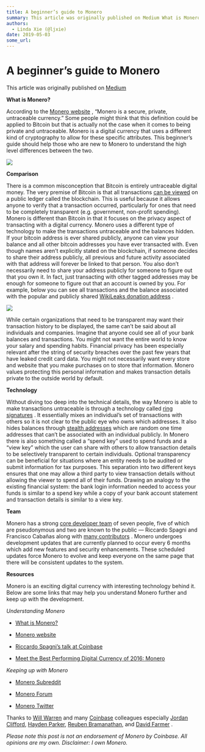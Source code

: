 ```yaml
---
title: A beginner’s guide to Monero
summary: This article was originally published on Medium What is Monero? According to the Monero website , “Monero is a secure, private, untraceable currency.” Some people might think that this definition could be applied to Bitcoin but that is actually not the case when it comes to being private and untraceable. Monero is a digital currency that uses a different kind of cryptography to allow for these specific attributes. This beginner’s guide should help those who are new to Monero to understand the hi
authors:
  - Linda Xie (@ljxie)
date: 2019-05-03
some_url: 
---
```


# A beginner’s guide to Monero

 
This article was originally published on [Medium](https://medium.com/@linda.xie/a-beginners-guide-to-monero-7a5df2c50ed9) 

**What is Monero?**
 
According to the 
[Monero website](https://getmonero.org/home)
 , “Monero is a secure, private, untraceable currency.” Some people might think that this definition could be applied to Bitcoin but that is actually not the case when it comes to being private and untraceable. Monero is a digital currency that uses a different kind of cryptography to allow for these specific attributes. This beginner’s guide should help those who are new to Monero to understand the high level differences between the two.

![](https://api.kauri.io:443/ipfs/QmU1grN2WpxDfXSj5yXMcNNxPe7Nkt3x4cPvCiJoLZKnrr)

 
**Comparison**
 
There is a common misconception that Bitcoin is entirely untraceable digital money. The very premise of Bitcoin is that all transactions 
[can be viewed](https://blockchain.info/)
 on a public ledger called the blockchain. This is useful because it allows anyone to verify that a transaction occurred, particularly for ones that need to be completely transparent (e.g. government, non-profit spending).
Monero is different than Bitcoin in that it focuses on the privacy aspect of transacting with a digital currency. Monero uses a different type of technology to make the transactions untraceable and the balances hidden. If your bitcoin address is ever shared publicly, anyone can view your balance and all other bitcoin addresses you have ever transacted with. Even though names aren’t explicitly stated on the blockchain, if someone decides to share their address publicly, all previous and future activity associated with that address will forever be linked to that person. You also don’t necessarily need to share your address publicly for someone to figure out that you own it. In fact, just transacting with other tagged addresses may be enough for someone to figure out that an account is owned by you. For example, below you can see all transactions and the balance associated with the popular and publicly shared 
[WikiLeaks donation address](https://shop.wikileaks.org/donate)
 .

![](https://api.kauri.io:443/ipfs/QmdMHqLe4kKfvktRX33CyUMduQfqqhFj2NKgf67DG3ahSt)

While certain organizations that need to be transparent may want their transaction history to be displayed, the same can’t be said about all individuals and companies. Imagine that anyone could see all of your bank balances and transactions. You might not want the entire world to know your salary and spending habits. Financial privacy has been especially relevant after the string of security breaches over the past few years that have leaked credit card data. You might not necessarily want every store and website that you make purchases on to store that information. Monero values protecting this personal information and makes transaction details private to the outside world by default.
 
**Technology**
 
Without diving too deep into the technical details, the way Monero is able to make transactions untraceable is through a technology called 
[ring signatures](https://getmonero.org/knowledge-base/moneropedia/ringsignatures)
 . It essentially mixes an individual’s set of transactions with others so it is not clear to the public eye who owns which addresses. It also hides balances through 
[stealth addresses](https://getmonero.org/knowledge-base/moneropedia/stealthaddress)
 which are random one time addresses that can’t be associated with an individual publicly.
In Monero there is also something called a “spend key” used to spend funds and a “view key” which the user can share with others to allow transaction details to be selectively transparent to certain individuals. Optional transparency can be beneficial for situations where an entity needs to be audited or submit information for tax purposes. This separation into two different keys ensures that one may allow a third party to view transaction details without allowing the viewer to spend all of their funds. Drawing an analogy to the existing financial system: the bank login information needed to access your funds is similar to a spend key while a copy of your bank account statement and transaction details is similar to a view key.
 
**Team**
 
Monero has a strong 
[core developer team](https://getmonero.org/knowledge-base/people)
 of seven people, five of which are pseudonymous and two are known to the public — Riccardo Spagni and Francisco Cabañas along with 
[many contributors](https://github.com/monero-project/monero/network/members)
 . Monero undergoes development updates that are currently planned to occur every 6 months which add new features and security enhancements. These scheduled updates force Monero to evolve and keep everyone on the same page that there will be consistent updates to the system.
 
**Resources**
 
Monero is an exciting digital currency with interesting technology behind it. Below are some links that may help you understand Monero further and keep up with the development.
 
_Understanding Monero_
 



 *  [What is Monero?](https://www.youtube.com/watch?v=TZi9xx6aiuY) 

 *  [Monero website](https://getmonero.org/home) 

 *  [Riccardo Spagni’s talk at Coinbase](https://www.youtube.com/watch?v=pTgadb7M47E) 

 *  [Meet the Best Performing Digital Currency of 2016: Monero](https://thecontrol.co/meet-the-best-performing-digital-currency-of-2016-monero-e6010768e54a#.ctb3o7eku) 
 
_Keeping up with Monero_
 



 *  [Monero Subreddit](https://www.reddit.com/r/Monero/) 

 *  [Monero Forum](https://forum.getmonero.org/) 

 *  [Monero Twitter](https://twitter.com/monerocurrency) 

Thanks to 
[Will Warren](https://medium.com/@willwarren89)
 and many 
[Coinbase](https://www.coinbase.com/)
 colleagues especially 
[Jordan Clifford](https://medium.com/@jcliff), 
[Hayden Parker](https://medium.com/@hkparker), 
[Reuben Bramanathan](https://medium.com/@bramanathan), and 
[David Farmer](https://medium.com/@Dfarmer) .
 
_Please note this post is not an endorsement of Monero by Coinbase. All opinions are my own. Disclaimer: I own Monero._
 
